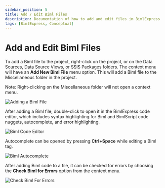 ```yaml
---
sidebar_position: 5
title: Add / Edit Biml Files
description: Documentation of how to add and edit files in BimlExpress
tags: [BimlExpress, Conceptual]
---
```

# Add and Edit Biml Files

To add a Biml file to the project, right-click on the project, or on the Data Sources, Data Source Views, or SSIS Packages folders. The context menu will have an **Add New Biml File** menu option. This will add a Biml file to the Miscellaneous folder in the project.

Note: Right-clicking on the Miscellaneous folder will not open a context menu.

![Adding a Biml File](/img/bimlexpress/adding-a-biml-file.jpg "Adding a Biml File")

After adding a Biml file, double-click to open it in the BimlExpress code editor, which includes syntax highlighting for Biml and BimlScript code nuggets, autocomplete, and error highlighting.

![Biml Code Editor](/img/bimlexpress/code-editor-1.jpg "Biml Code Editor")

Autocomplete can be opened by pressing **Ctrl+Space** while editing a Biml tag.

![Biml Autocomplete](/img/bimlexpress/code-editor-intellisense.jpg "Biml Autocomplete")

After adding Biml code to a file, it can be checked for errors by choosing the **Check Biml for Errors** option from the context menu.

![Check Biml For Errors](/img/bimlexpress/check-for-errors.jpg "Check Biml For Errors")